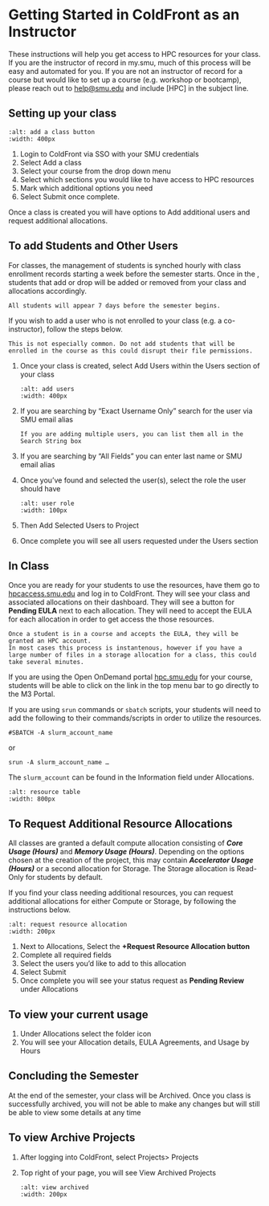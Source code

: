 # Getting Started in ColdFront as an Instructor

These instructions will help you get access to HPC resources for your class.
If you are the instructor of record in my.smu, much of this process will be easy and automated for you.
If you are not an instructor of record for a course but would like to set up a course (e.g. workshop or bootcamp), 
please reach out to [help@smu.edu](mailto:help%40smu.edu?subject=%5BHPC%5D) and include [HPC] in the subject line.

## Setting up your class

```{image} ../images/CF/quick_start/add_class.png
:alt: add a class button
:width: 400px
```

1. Login to ColdFront via SSO with your SMU credentials
2. Select Add a class 
3. Select your course from the drop down menu
4. Select which sections you would like to have access to HPC resources
5. Mark which additional options you need
6. Select Submit once complete.

Once a class is created you will have options to Add additional users and request additional allocations.

## To add Students and Other Users

For classes, the management of students is synched hourly with class enrollment records starting a week before the semester starts.
Once in the , students that add or drop will be added or removed from your class and allocations accordingly.

```{note}
All students will appear 7 days before the semester begins.
```

If you wish to add a user who is not enrolled to your class (e.g. a co-instructor), follow the steps below.

```{note}
This is not especially common. Do not add students that will be enrolled in the course as this could disrupt their file permissions.
```

1. Once your class is created, select Add Users within the Users section of your class

    ```{image} ../images/CF/quick_start/add_users.png
    :alt: add users
    :width: 400px
    ```

2. If you are searching by “Exact Username Only” search for the user via SMU email alias

    ```{note}
    If you are adding multiple users, you can list them all in the Search String box
    ```

3. If you are searching by “All Fields” you can enter last name or SMU email alias

4. Once you’ve found and selected the user(s), select the role the user should have

    ```{image} ../images/CF/quick_start/user_role.png
    :alt: user role
    :width: 100px
    ```

5. Then Add Selected Users to Project
6. Once complete you will see all users requested under the Users section

## In Class

Once you are ready for your students to use the resources, have them go to [hpcaccess.smu.edu](hpcaccess.smu.edu) and log in to ColdFront.
They will see your class and associated allocations on their dashboard. They will see a button for **Pending EULA** next to each allocation.
They will need to accept the EULA for each allocation in order to get access the those resources.

```{note}
Once a student is in a course and accepts the EULA, they will be granted an HPC account.
In most cases this process is instantenous, however if you have a large number of files in a storage allocation for a class, this could take several minutes.
```

If you are using the Open OnDemand portal [hpc.smu.edu](hpc.smu.edu) for your course, students will be able to click on the link in the top menu bar to go directly to the M3 Portal.

If you are using `srun` commands or `sbatch` scripts, your students will need to add the following to their commands/scripts in order to utilize the resources.

`#SBATCH -A slurm_account_name`

or

`srun -A slurm_account_name …`

The `slurm_account` can be found in the Information field under Allocations.

```{image} ../images/CF/quick_start/resource_table.png
:alt: resource table
:width: 800px
```

## To Request Additional Resource Allocations

All classes are granted a default compute allocation consisting of ***Core Usage (Hours)*** and ***Memory Usage (Hours)***.
Depending on the options chosen at the creation of the project, this may contain ***Accelerator Usage (Hours)*** or a second allocation for Storage.
The Storage allocation is Read-Only for students by default.

If you find your class needing additional resources, you can request additional allocations for either Compute or Storage, by following the instructions below.

```{image} ../images/CF/quick_start/request_resource_allocation.png
:alt: request resource allocation
:width: 200px
```

1.	Next to Allocations, Select the **+Request Resource Allocation button**
2.	Complete all required fields
3.	Select the users you’d like to add to this allocation
4.	Select Submit
5.	Once complete you will see your status request as **Pending Review** under Allocations


## To view your current usage

1.	Under Allocations select the folder icon
2.	You will see your Allocation details, EULA Agreements, and Usage by Hours


## Concluding the Semester

At the end of the semester, your class will be Archived.
Once you class is successfully archived, you will not be able to make any changes but will still be able to view some details at any time

## To view Archive Projects

1.	After logging into ColdFront, select Projects> Projects
2.	Top right of your page, you will see View Archived Projects

    ```{image} ../images/CF/quick_start/view_archived.png
    :alt: view archived
    :width: 200px
    ```
